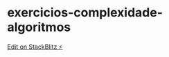 # exercicios-complexidade-algoritmos

[Edit on StackBlitz ⚡️](https://stackblitz.com/edit/node-v9vzjv)